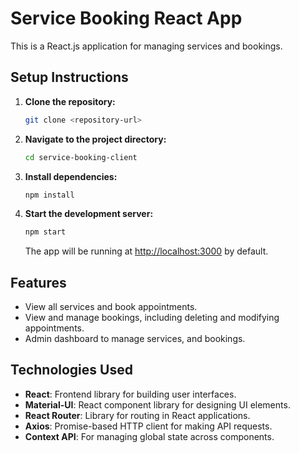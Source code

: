 # Service Booking React App

This is a React.js application for managing services and bookings.

## Setup Instructions

1. **Clone the repository:**

    ```bash
    git clone <repository-url>
    ```

2. **Navigate to the project directory:**

    ```bash
    cd service-booking-client
    ```

3. **Install dependencies:**

    ```bash
    npm install
    ```

4. **Start the development server:**

    ```bash
    npm start
    ```

    The app will be running at [http://localhost:3000](http://localhost:3000) by default.

## Features

- View all services and book appointments.
- View and manage bookings, including deleting and modifying appointments.
- Admin dashboard to manage services, and bookings.

## Technologies Used

- **React**: Frontend library for building user interfaces.
- **Material-UI**: React component library for designing UI elements.
- **React Router**: Library for routing in React applications.
- **Axios**: Promise-based HTTP client for making API requests.
- **Context API**: For managing global state across components.

